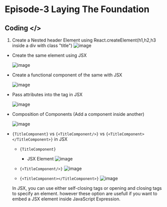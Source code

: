 
# Episode-3 Laying The Foundation



## Coding </>
1) Create a Nested header Element using React.createElement(h1,h2,h3 inside a div with class "title")
   ![image](https://github.com/arinmandal/Namaste-React/assets/54814983/39eb396f-0205-4c77-aca8-2061d9ffdcae)

  - Create the same element using JSX

     ![image](https://github.com/arinmandal/Namaste-React/assets/54814983/21ad85f7-f6af-400f-a999-c32b0d95fe58)


  - Create a functional component of the same with JSX

     ![image](https://github.com/arinmandal/Namaste-React/assets/54814983/6f8e5e5e-561b-4a7e-96ce-07b8b0f860e6)

   
  - Pass attributes into the tag in JSX

     ![image](https://github.com/arinmandal/Namaste-React/assets/54814983/2d52755b-d1ca-46a1-aad2-2f9e151acf9e)


  - Composition of Components (Add a component inside another)

     ![image](https://github.com/arinmandal/Namaste-React/assets/54814983/e5ad7647-62d2-4e49-b784-35717400054e)

  - `{TitleComponent}` vs `{<TitleComponent/>}` vs `{<TitleComponent></TitleComponent>}` in JSX
    - `{TitleComponent}`
      - JSX Element
         ![image](https://github.com/arinmandal/Namaste-React/assets/54814983/163eff01-4fc5-4766-b851-102f6089b173)

    -  `{<TitleComponent/>}`
       ![image](https://github.com/arinmandal/Namaste-React/assets/54814983/988928db-773e-4313-9926-5fdb69e656b1)
     
    - `{<TitleComponent></TitleComponent>}`
      ![image](https://github.com/arinmandal/Namaste-React/assets/54814983/192d8944-d6fc-4389-8239-0eb5f11bd952)
 
       
      
    In JSX, you can use either self-closing tags or opening and closing tags to specify an element. however these option are usefull if you want to embed a JSX element inside JavaScript Expression.
    

   


   
